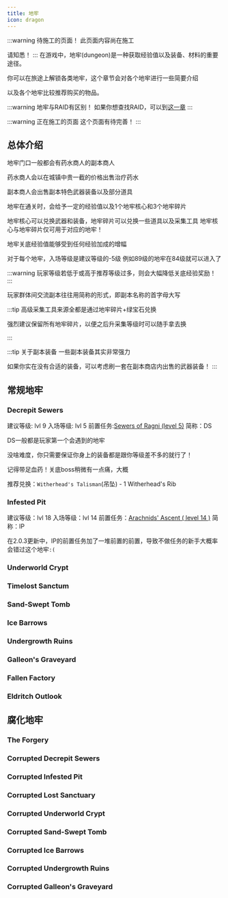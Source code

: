 ```yaml
---
title: 地牢
icon: dragon
---
```

:::warning 待施工的页面！
此页面内容尚在施工

请知悉！
:::
在游戏中，地牢(dungeon)是一种获取经验值以及装备、材料的重要途径。

你可以在旅途上解锁各类地牢，这个章节会对各个地牢进行一些简要介绍

以及各个地牢比较推荐购买的物品。

:::warning 地牢与RAID有区别！
如果你想查找RAID，可以到[这一章](/WynncraftCNguide/guide/raid.html)
:::

:::warning 正在施工的页面
这个页面有待完善！
:::
## 总体介绍
地牢门口一般都会有药水商人的副本商人

药水商人会以在城镇中贵一截的价格出售治疗药水

副本商人会出售副本特色武器装备以及部分道具

地牢在通关时，会给予一定的经验值以及1个地牢核心和3个地牢碎片

地牢核心可以兑换武器和装备，地牢碎片可以兑换一些道具以及采集工具
地牢核心与地牢碎片仅可用于对应的地牢！

地牢关底经验值能够受到任何经验加成的增幅

对于每个地牢，入场等级是建议等级的-5级
例如89级的地牢在84级就可以进入了

:::warning
玩家等级若低于或高于推荐等级过多，则会大幅降低关底经验奖励！
:::

玩家群体间交流副本往往用简称的形式，即副本名称的首字母大写

:::tip
高级采集工具来源全都是通过地牢碎片+绿宝石兑换

强烈建议保留所有地牢碎片，以便之后升采集等级时可以随手拿去换

:::

:::tip 关于副本装备
一些副本装备其实非常强力

如果你实在没有合适的装备，可以考虑刷一套在副本商店内出售的武器装备！
:::

## 常规地牢
### Decrepit Sewers
建议等级: lvl 9
入场等级: lvl 5
前置任务:[Sewers of Ragni (level 5)](/WynncraftCNguide/quests/lvl1-10/level%205%20-%20Sewers%20of%20Ragni.html)
简称：DS

DS一般都是玩家第一个会遇到的地牢

没啥难度，你只需要保证你身上的装备都是跟你等级差不多的就行了！

记得带足血药！关底boss稍微有一点痛，大概

推荐兑换：`Witherhead's Talisman`(吊坠) - 1 Witherhead's Rib

### Infested Pit
建议等级：lvl 18
入场等级：lvl 14
前置任务：[Arachnids' Ascent ( level 14 )](/WynncraftCNguide/quests/lvl11-20/level%2014%20-%20Arachnids'%20Ascent.html)
简称：IP

在2.0.3更新中，IP的前置任务加了一堆前置的前置，导致不做任务的新手大概率会错过这个地牢`:(`

### Underworld Crypt

### Timelost Sanctum

### Sand-Swept Tomb

### Ice Barrows

### Undergrowth Ruins

### Galleon's Graveyard

### Fallen Factory

### Eldritch Outlook

## 腐化地牢

### The Forgery

### Corrupted Decrepit Sewers

### Corrupted Infested Pit

### Corrupted Lost Sanctuary

### Corrupted Underworld Crypt

### Corrupted Sand-Swept Tomb

### Corrupted Ice Barrows

### Corrupted Undergrowth Ruins

### Corrupted Galleon's Graveyard








